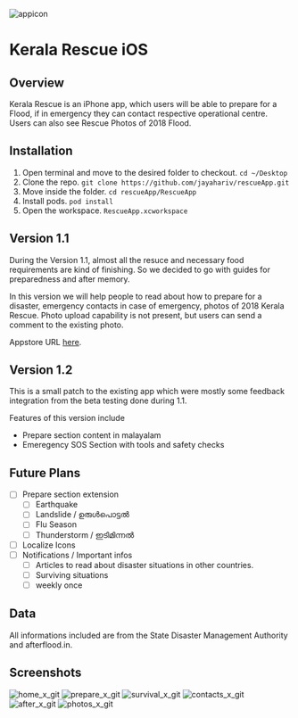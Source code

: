 ![appicon](https://user-images.githubusercontent.com/10448770/44442270-ef5ec900-a585-11e8-9fe1-7313995c1e09.png)

# Kerala Rescue iOS

## Overview
Kerala Rescue is an iPhone app, which users will be able to prepare for a Flood, if in emergency they can contact respective operational centre. Users can also see Rescue Photos of 2018 Flood.

## Installation
1. Open terminal and move to the desired folder to checkout. `cd ~/Desktop`
2. Clone the repo. `git clone https://github.com/jayahariv/rescueApp.git`
3. Move inside the folder. `cd rescueApp/RescueApp`
4. Install pods. `pod install`
5. Open the workspace. `RescueApp.xcworkspace`

## Version 1.1
During the Version 1.1, almost all the resuce and necessary food requirements are kind of finishing. So we decided to go with guides for preparedness and after memory. 

In this version we will help people to read about how to prepare for a disaster, emergency contacts in case of emergency, photos of 2018 Kerala Rescue. Photo upload capability is not present, but users can send a comment to the existing photo.

Appstore URL [here](https://itunes.apple.com/us/app/kerala-rescue/id1432467893). 

## Version 1.2
This is a small patch to the existing app which were mostly some feedback integration from the beta testing done during 1.1.

Features of this version include
- Prepare section content in malayalam 
- Emeregency SOS Section with tools and safety checks

## Future Plans
- [ ] Prepare section extension
    - [ ] Earthquake
    - [ ] Landslide / ഉരുൾപൊട്ടൽ
    - [ ] Flu Season
    - [ ] Thunderstorm / ഇടിമിന്നൽ
- [ ] Localize Icons
- [ ] Notifications / Important infos
    - [ ] Articles to read about disaster situations in other countries.
    - [ ] Surviving situations
    - [ ] weekly once

## Data 
All informations included are from the State Disaster Management Authority and afterflood.in. 

## Screenshots
![home_x_git](https://user-images.githubusercontent.com/10448770/45339567-1470a700-b548-11e8-8d05-c8c1c23ebe2f.png)
![prepare_x_git](https://user-images.githubusercontent.com/10448770/45339569-15093d80-b548-11e8-867f-3ca5a4fe78f2.png)
![survival_x_git](https://user-images.githubusercontent.com/10448770/45339570-15093d80-b548-11e8-8291-3c09a24ae6ed.png)
![contacts_x_git](https://user-images.githubusercontent.com/10448770/45339566-1470a700-b548-11e8-9894-74a4a260a1a6.png)
![after_x_git](https://user-images.githubusercontent.com/10448770/45339565-1470a700-b548-11e8-9d0b-e15c0628be00.png)
![photos_x_git](https://user-images.githubusercontent.com/10448770/45339568-15093d80-b548-11e8-8bb1-98063678fc2c.png)
